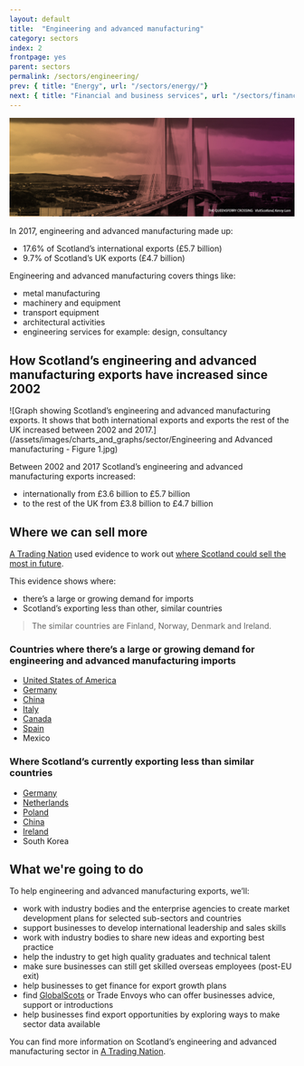 ```yaml
---
layout: default
title:  "Engineering and advanced manufacturing"
category: sectors
index: 2
frontpage: yes
parent: sectors
permalink: /sectors/engineering/
prev: { title: "Energy", url: "/sectors/energy/"}
next: { title: "Financial and business services", url: "/sectors/financial-and-business/"}
---
```


![An image of Queensferry Crossing depicting the engineering sector](/assets/images/sector_photography/engineering-and-advanced-manufacturing.jpg)

In 2017, engineering and advanced manufacturing made up:

* 17.6% of Scotland’s international exports (£5.7 billion)
* 9.7% of Scotland’s UK exports (£4.7 billion)

Engineering and advanced manufacturing covers things like:

* metal manufacturing
* machinery and equipment
* transport equipment
* architectural activities
* engineering services for example: design, consultancy


## How Scotland’s engineering and advanced manufacturing exports have increased since 2002
![Graph showing Scotland’s engineering and advanced manufacturing exports. It shows that both international exports and exports the rest of the UK increased between 2002 and 2017.](/assets/images/charts_and_graphs/sector/Engineering and Advanced manufacturing - Figure 1.jpg)

Between 2002 and 2017 Scotland’s engineering and advanced manufacturing exports increased:

* internationally from £3.6 billion to £5.7 billion
* to the rest of the UK from £3.8 billion to £4.7 billion


## Where we can sell more
[A Trading Nation](https://www.gov.scot/publications/scotland-a-trading-nation/) used evidence to work out [where Scotland could sell the most in future](https://tradingnation.mygov.scot/where-we-could-sell-more/).

This evidence shows where:

* there’s a large or growing demand for imports
* Scotland’s exporting less than other, similar countries

> The similar countries are Finland, Norway, Denmark and Ireland.


### Countries where there’s a large or growing demand for engineering and advanced manufacturing imports
* [United States of America](https://tradingnation.mygov.scot/country-profiles/usa/)
* [Germany](https://tradingnation.mygov.scot/country-profiles/germany/)
* [China](https://tradingnation.mygov.scot/country-profiles/china/)
* [Italy](https://tradingnation.mygov.scot/country-profiles/italy/)
* [Canada](https://tradingnation.mygov.scot/country-profiles/canada/)
* [Spain](https://tradingnation.mygov.scot/country-profiles/spain/)
* Mexico

### Where Scotland’s currently exporting less than similar countries
* [Germany](https://tradingnation.mygov.scot/country-profiles/germany/)
* [Netherlands](https://tradingnation.mygov.scot/country-profiles/netherlands/)
* [Poland](https://tradingnation.mygov.scot/country-profiles/poland/)
* [China](https://tradingnation.mygov.scot/country-profiles/china/)
* [Ireland](https://tradingnation.mygov.scot/country-profiles/republic-of-ireland/)
* South Korea


## What we're going to do
To help engineering and advanced manufacturing exports, we’ll:

* work with industry bodies and the enterprise agencies to create market development plans for selected sub-sectors and countries
* support businesses to develop international leadership and sales skills
* work with industry bodies to share new ideas and exporting best practice
* help the industry to get high quality graduates and technical talent
* make sure businesses can still get skilled overseas employees (post-EU exit)
* help businesses to get finance for export growth plans
* find [GlobalScots](https://www.globalscot.com/) or Trade Envoys who can offer businesses advice, support or introductions
* help businesses find export opportunities by exploring ways to make sector data available

You can find more information on Scotland’s engineering and advanced manufacturing sector in [A Trading Nation](https://www.gov.scot/publications/scotland-a-trading-nation/).
